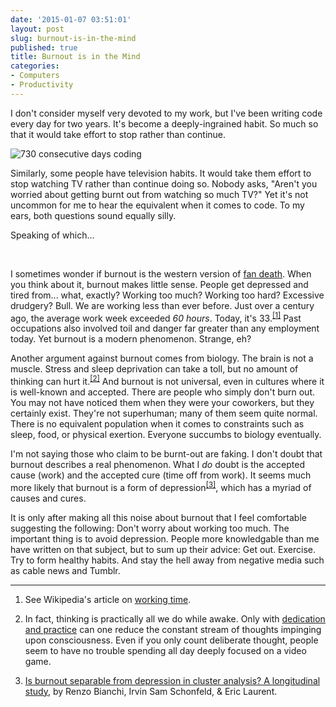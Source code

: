 ```yaml
---
date: '2015-01-07 03:51:01'
layout: post
slug: burnout-is-in-the-mind
published: true
title: Burnout is in the Mind
categories:
- Computers
- Productivity
---
```


I don't consider myself very devoted to my work, but I've been writing code every day for two years. It's become a deeply-ingrained habit. So much so that it would take effort to stop rather than continue.

<img alt="730 consecutive days coding" title="Many have TV viewing streaks longer than this." src="/images/github_streak_2_years.png" />

Similarly, some people have television habits. It would take them effort to stop watching TV rather than continue doing so. Nobody asks, "Aren't you worried about getting burnt out from watching so much TV?" Yet it's not uncommon for me to hear the equivalent when it comes to code. To my ears, both questions sound equally silly.

Speaking of which...

<br />

I sometimes wonder if burnout is the western version of [fan death](https://en.wikipedia.org/wiki/Fan_death). When you think about it, burnout makes little sense. People get depressed and tired from... what, exactly? Working too much? Working too hard? Excessive drudgery? Bull. We are working less than ever before. Just over a century ago, the average work week exceeded *60 hours*. Today, it's 33.<sup>[\[1\]](#ref_1)</sup> Past occupations also involved toil and danger far greater than any employment today. Yet burnout is a modern phenomenon. Strange, eh?

Another argument against burnout comes from biology. The brain is not a muscle. Stress and sleep deprivation can take a toll, but no amount of thinking can hurt it.<sup>[\[2\]](#ref_2)</sup> And burnout is not universal, even in cultures where it is well-known and accepted. There are people who simply don't burn out. You may not have noticed them when they were your coworkers, but they certainly exist. They're not superhuman; many of them seem quite normal. There is no equivalent population when it comes to constraints such as sleep, food, or physical exertion. Everyone succumbs to biology eventually.

I'm not saying those who claim to be burnt-out are faking. I don't doubt that burnout describes a real phenomenon. What I *do* doubt is the accepted cause (work) and the accepted cure (time off from work). It seems much more likely that burnout is a form of depression<sup>[\[3\]](#ref_3)</sup>, which has a myriad of causes and cures.

It is only after making all this noise about burnout that I feel comfortable suggesting the following: Don't worry about working too much. The important thing is to avoid depression. People more knowledgable than me have written on that subject, but to sum up their advice: Get out. Exercise. Try to form healthy habits. And stay the hell away from negative media such as cable news and Tumblr.

---

1. <span id="ref_1"></span>See Wikipedia's article on [working time](https://en.wikipedia.org/wiki/Working_time#Gradual_decrease_in_working_hours).

2. <span id="ref_2"></span>In fact, thinking is practically all we do while awake. Only with [dedication and practice](https://en.wikipedia.org/wiki/Mindfulness) can one reduce the constant stream of thoughts impinging upon consciousness. Even if you only count deliberate thought, people seem to have no trouble spending all day deeply focused on a video game.

3. <span id="red_3"></span>[Is burnout separable from depression in cluster analysis? A longitudinal study](/files/Bianchi_20R__20et_20al__20_28in_20press_29.pdf), by Renzo Bianchi, Irvin Sam Schonfeld, & Eric Laurent.
